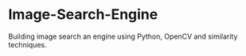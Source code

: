 # Image-Search-Engine
Building image search an engine using Python, OpenCV and similarity techniques.
